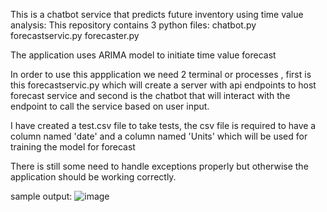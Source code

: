 This is a chatbot service that predicts future inventory using time value analysis:
This repository contains 3 python files:
chatbot.py
forecastservic.py
forecaster.py

The application uses ARIMA model to initiate time value forecast

In order to use this appplication we need 2 terminal or processes , first is this forecastservic.py which will create a server with api endpoints to host forecast service and second is the chatbot that will interact with the endpoint to call the service based on user input.

I have created a test.csv file to take tests, the csv file is required to have a column named 'date' and a column named 'Units' which will be used for training the model for forecast

There is still some need to handle exceptions properly but otherwise the application should be working correctly. 



sample output:
![image](https://github.com/GenzBoss/inventory-forecast/assets/99097730/7fb45a05-be7a-41c1-b2c2-7b443148207c)


